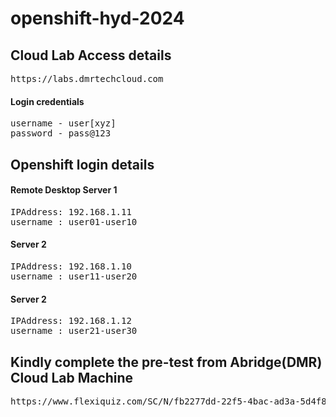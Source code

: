 # openshift-hyd-2024

## Cloud Lab Access details
<pre>
https://labs.dmrtechcloud.com 
</pre>  

#### Login credentials

<pre>
username - user[xyz]
password - pass@123
</pre>  

## Openshift login details

#### Remote Desktop Server 1
<pre>
IPAddress: 192.168.1.11
username : user01-user10
</pre>  

#### Server 2
<pre>
IPAddress: 192.168.1.10
username : user11-user20
</pre>  

#### Server 2
<pre>
IPAddress: 192.168.1.12
username : user21-user30
</pre>  

## Kindly complete the pre-test from Abridge(DMR) Cloud Lab Machine
<pre>
https://www.flexiquiz.com/SC/N/fb2277dd-22f5-4bac-ad3a-5d4f8e00809f  
</pre>


